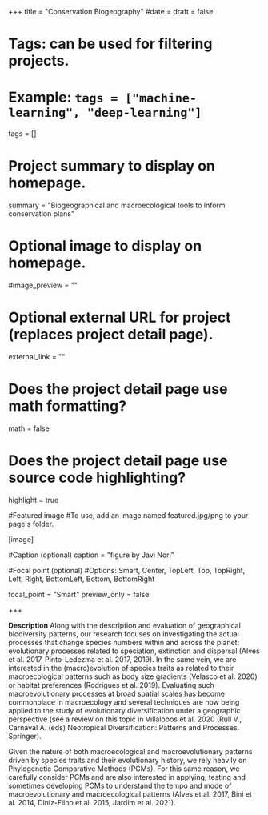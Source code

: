 +++
title = "Conservation Biogeography" 
#date = 
draft = false
  
# Tags: can be used for filtering projects.
# Example: `tags = ["machine-learning", "deep-learning"]`
tags = []
  
# Project summary to display on homepage.
summary = "Biogeographical and macroecological tools to inform conservation plans"
  
# Optional image to display on homepage.
#image_preview = ""
  
# Optional external URL for project (replaces project detail page).
external_link = ""
  
# Does the project detail page use math formatting?
math = false
  
# Does the project detail page use source code highlighting?
highlight = true

#Featured image
#To use, add an image named featured.jpg/png to your page's folder.

[image]

#Caption (optional)
caption = "figure by Javi Nori"

#Focal point (optional)
#Options: Smart, Center, TopLeft, Top, TopRight, Left, Right, BottomLeft, Bottom, BottomRight

focal_point = "Smart"
preview_only = false 


+++

**Description**
Along with the description and evaluation of geographical biodiversity patterns, our research focuses on investigating the actual processes that change species numbers within and across the planet: evolutionary processes related to speciation, extinction and dispersal (Alves et al. 2017, Pinto-Ledezma et al. 2017, 2019). In the same vein, we are interested in the (macro)evolution of species traits as related to their macroecological patterns such as body size gradients (Velasco et al. 2020) or habitat preferences (Rodrigues et al. 2019). Evaluating such macroevolutionary processes at broad spatial scales has become commonplace in macroecology and several techniques are now being applied to the study of evolutionary diversification under a geographic perspective (see a review on this topic in Villalobos et al. 2020 (Rull V., Carnaval A. (eds) Neotropical Diversification: Patterns and Processes. Springer).

Given the nature of both macroecological and macroevolutionary patterns driven by species traits and their evolutionary history, we rely heavily on Phylogenetic Comparative Methods (PCMs). For this same reason, we carefully consider PCMs and are also interested in applying, testing and sometimes developing PCMs to understand the tempo and mode of macroevolutionary and macroecological patterns (Alves et al. 2017, Bini et al. 2014, Diniz-Filho et al. 2015, Jardim et al. 2021).
